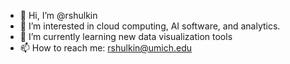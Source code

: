 - 👋 Hi, I’m @rshulkin
- 👀 I’m interested in cloud computing, AI software, and analytics.
- 🌱 I’m currently learning new data visualization tools
- 📫 How to reach me: rshulkin@umich.edu

